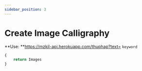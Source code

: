 ```yaml
---
sidebar_position: 3
---
```

# Create Image Calligraphy


**Use: **https://mzkil-api.herokuapp.com/thuphap?text= `keyword`

```jsx title="https://mzkil-api.herokuapp.com/thuphap?id=1&sodong=3&dong_1=ManhG&dong_2=ManhG&dong_3=ManhG"
{
    return Images
}
```
